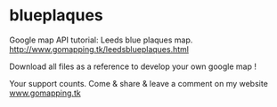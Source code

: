 # blueplaques

Google map API tutorial: Leeds blue plaques map. 
http://www.gomapping.tk/leedsblueplaques.html

Download all files as a reference to develop your own google map !

Your support counts. Come & share & leave a comment on my website www.gomapping.tk
